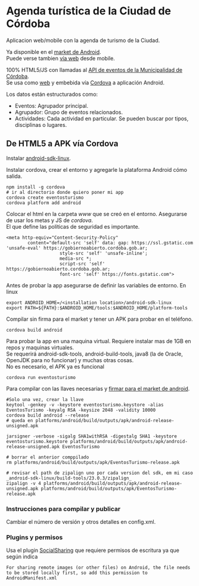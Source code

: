 # Agenda turística de la Ciudad de Córdoba
Aplicacion web/mobile con la agenda de turismo de la Ciudad.  

Ya disponible en el [market de Android](https://play.google.com/store/apps/details?id=ar.gob.cordoba.gobiernoabierto.eventosturismo).    
Puede verse tambien [vía web](https://modernizacionmunicba.github.io/eventos-turismo) desde mobile.  

100% HTML5/JS con llamadas al [API de eventos de la Municipalidad de Córdoba](https://gobiernoabierto.cordoba.gob.ar/api/).  
Se usa como [web](https://modernizacionmunicba.github.io/eventos-turismo) y embebida vía [Cordova](https://cordova.apache.org/) a aplicación Android.

Los datos están estructurados como:
 - Eventos: Agrupador principal. 
 - Agrupador: Grupo de eventos relacionados.
 - Actividades: Cada actividad en particular. Se pueden buscar por tipos, disciplinas o lugares. 

## De HTML5 a APK vía Cordova

Instalar [android-sdk-linux](https://developer.android.com/studio/index.html).   

Instalar cordova, crear el entorno y agregarle la plataforma Android cómo salida.  

```
npm install -g cordova
# ir al directorio donde quiero poner mi app
cordova create eventosturismo
cordova platform add android
```

Colocar el html en la carpeta _www_ que se creó en el entorno. Asegurarse de usar los metas y JS de _cordova_.  
El que define las políticas de seguridad es importante.  
```
<meta http-equiv="Content-Security-Policy" 
        content="default-src 'self' data: gap: https://ssl.gstatic.com 'unsafe-eval' https://gobiernoabierto.cordoba.gob.ar; 
                    style-src 'self' 'unsafe-inline';
                    media-src *; 
                    script-src 'self' https://gobiernoabierto.cordoba.gob.ar;
                    font-src 'self' https://fonts.gstatic.com">
```

Antes de probar la app asegurarse de definir las variables de entorno.
En linux
```
export ANDROID_HOME=/<installation location>/android-sdk-linux
export PATH=${PATH}:$ANDROID_HOME/tools:$ANDROID_HOME/platform-tools
```

Compilar sin firma para el market y tener un APK para probar en el teléfono.  
```
cordova build android
```

Para probar la app en una maquina virtual. Requiere instalar mas de 1GB en repos y maquinas virtuales.  
Se requerirá android-sdk-tools, android-build-tools, java8 (la de Oracle, OpenJDK para no funcionar) y muchas otras cosas.  
No es necesario, el APK ya es funcional

```
cordova run eventosturismo
```
 
Para compilar con las llaves necesarias y [firmar para el market de android](https://developer.android.com/studio/publish/app-signing.html).  

```
#Solo una vez, crear la llave
keytool -genkey -v -keystore eventosturismo.keystore -alias EventosTurismo -keyalg RSA -keysize 2048 -validity 10000
cordova build android --release
# queda en platforms/android/build/outputs/apk/android-release-unsigned.apk

jarsigner -verbose -sigalg SHA1withRSA -digestalg SHA1 -keystore eventosturismo.keystore platforms/android/build/outputs/apk/android-release-unsigned.apk EventosTurismo

# borrar el anterior comppilado
rm platforms/android/build/outputs/apk/EventosTurismo-release.apk

# revisar el path de zipalign uno por cada version del sdk, em mi caso _android-sdk-linux/build-tools/23.0.3/zipalign_   
zipalign -v 4 platforms/android/build/outputs/apk/android-release-unsigned.apk platforms/android/build/outputs/apk/EventosTurismo-release.apk
```

### Instrucciones para compilar y publicar

Cambiar el número de versión y otros detalles en config.xml.  


### Plugins y permisos

Usa el plugin [SocialSharing](https://github.com/EddyVerbruggen/SocialSharing-PhoneGap-Plugin) que requiere permisos de escritura ya que según indica
```
For sharing remote images (or other files) on Android, the file needs to be stored locally first, so add this permission to AndroidManifest.xml
```